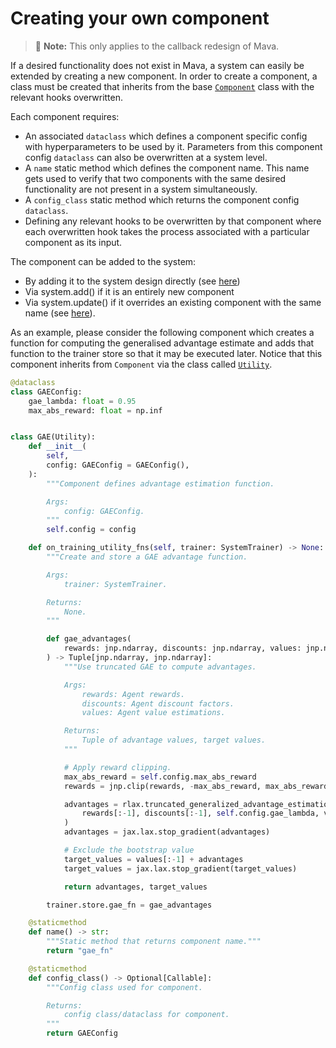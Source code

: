 # Creating your own component

> 🚧 **Note:** This only applies to the callback redesign of Mava.

If a desired functionality does not exist in Mava, a system can easily be extended by creating a new component. In order to create a component, a class must be created that inherits from the base [`Component`][component] class with the relevant hooks overwritten.

Each component requires:

* An associated `dataclass` which defines a component specific config with hyperparameters to be used by it. Parameters from this component config `dataclass` can also be overwritten at a system level.
* A `name` static method which defines the component name. This name gets used to verify that two components with the same desired functionality are not present in a system simultaneously.
* A `config_class` static method which returns the component config `dataclass`.
* Defining any relevant hooks to be overwritten by that component where each overwritten hook takes the process associated with a particular component as its input.

The component can be added to the system:

* By adding it to the system design directly (see [here](https://github.com/instadeepai/Mava/blob/develop/mava/systems/jax/ippo/system.py))
* Via system.add() if it is an entirely new component
* Via system.update() if it overrides an existing component with the same name (see [here](https://github.com/instadeepai/Mava/blob/develop/examples/jax/debugging/simple_spread/feedforward/decentralised/run_ippo_with_monitoring.py#L92)).

As an example, please consider the following component which creates a function for computing the generalised advantage estimate and adds that function to the trainer store so that it may be executed later. Notice that this component inherits from `Component` via the class called [`Utility`](https://github.com/instadeepai/Mava/blob/7b11a082ba790e1b2c2f0acd633ff605fffbe768/mava/components/jax/training/base.py#L50).

```python
@dataclass
class GAEConfig:
    gae_lambda: float = 0.95
    max_abs_reward: float = np.inf


class GAE(Utility):
    def __init__(
        self,
        config: GAEConfig = GAEConfig(),
    ):
        """Component defines advantage estimation function.

        Args:
            config: GAEConfig.
        """
        self.config = config

    def on_training_utility_fns(self, trainer: SystemTrainer) -> None:
        """Create and store a GAE advantage function.

        Args:
            trainer: SystemTrainer.

        Returns:
            None.
        """

        def gae_advantages(
            rewards: jnp.ndarray, discounts: jnp.ndarray, values: jnp.ndarray
        ) -> Tuple[jnp.ndarray, jnp.ndarray]:
            """Use truncated GAE to compute advantages.

            Args:
                rewards: Agent rewards.
                discounts: Agent discount factors.
                values: Agent value estimations.

            Returns:
                Tuple of advantage values, target values.
            """

            # Apply reward clipping.
            max_abs_reward = self.config.max_abs_reward
            rewards = jnp.clip(rewards, -max_abs_reward, max_abs_reward)

            advantages = rlax.truncated_generalized_advantage_estimation(
                rewards[:-1], discounts[:-1], self.config.gae_lambda, values
            )
            advantages = jax.lax.stop_gradient(advantages)

            # Exclude the bootstrap value
            target_values = values[:-1] + advantages
            target_values = jax.lax.stop_gradient(target_values)

            return advantages, target_values

        trainer.store.gae_fn = gae_advantages

    @staticmethod
    def name() -> str:
        """Static method that returns component name."""
        return "gae_fn"

    @staticmethod
    def config_class() -> Optional[Callable]:
        """Config class used for component.

        Returns:
            config class/dataclass for component.
        """
        return GAEConfig
```

[component]: https://github.com/instadeepai/Mava/blob/7b11a082ba790e1b2c2f0acd633ff605fffbe768/mava/components/jax/component.py#L24
